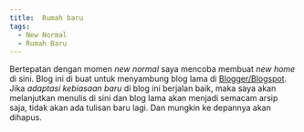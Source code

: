 ```yaml
---
title:  Rumah baru
tags:
  - New Normal
  - Rumah Baru
---
```


Bertepatan dengan momen <i>new normal</i> saya mencoba membuat <i>new home</i> di sini. Blog ini di buat untuk menyambung blog lama di [Blogger/Blogspot](http://kiki-syahadat.blogspot.com). Jika <i>adaptasi kebiasaan baru</i> di blog ini berjalan baik, maka saya akan melanjutkan menulis di sini dan blog lama akan menjadi semacam arsip saja, tidak akan ada tulisan baru lagi. Dan mungkin ke depannya akan dihapus.

